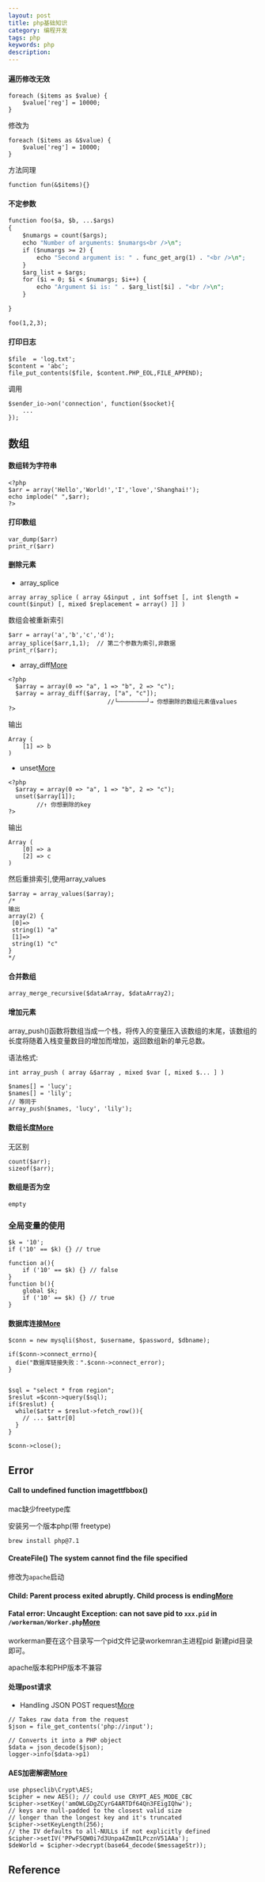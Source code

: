 ```yaml
---
layout: post
title: php基础知识
category: 编程开发
tags: php
keywords: php
description: 
---
```



#### 遍历修改无效

```
foreach ($items as $value) {
	$value['reg'] = 10000;
}
```

修改为

```
foreach ($items as &$value) {
	$value['reg'] = 10000;
}
```

方法同理

```
function fun(&$items){}
```

#### 不定参数

```php>=5.6
function foo($a, $b, ...$args)
{
    $numargs = count($args);
    echo "Number of arguments: $numargs<br />\n";
    if ($numargs >= 2) {
        echo "Second argument is: " . func_get_arg(1) . "<br />\n";
    }
    $arg_list = $args;
    for ($i = 0; $i < $numargs; $i++) {
        echo "Argument $i is: " . $arg_list[$i] . "<br />\n";
    }

}

foo(1,2,3);
```

#### 打印日志

```
$file  = 'log.txt';
$content = 'abc';
file_put_contents($file, $content.PHP_EOL,FILE_APPEND);
```

调用


```
$sender_io->on('connection', function($socket){
	...
});
```

## 数组

#### 数组转为字符串


```
<?php
$arr = array('Hello','World!','I','love','Shanghai!');
echo implode(" ",$arr);
?>
```

#### 打印数组

```
var_dump($arr)
print_r($arr)
```

#### 删除元素

* array_splice

```
array array_splice ( array &$input , int $offset [, int $length = count($input) [, mixed $replacement = array() ]] )
```

数组会被重新索引

```
$arr = array('a','b','c','d'); 
array_splice($arr,1,1);  // 第二个参数为索引,非数据
print_r($arr); 
```

* array_diff[More](https://www.jb51.net/article/113632.htm)

```
<?php
  $array = array(0 => "a", 1 => "b", 2 => "c");
  $array = array_diff($array, ["a", "c"]);
               		        //└────────┘→ 你想删除的数组元素值values
?>
```

输出

```
Array (
    [1] => b
)
```

* unset[More](https://www.jb51.net/article/113632.htm)

```
<?php
  $array = array(0 => "a", 1 => "b", 2 => "c");
  unset($array[1]);
        //↑ 你想删除的key
?>
```

输出

```
Array (
    [0] => a
    [2] => c
)
```

然后重排索引,使用array_values

```
$array = array_values($array);
/*
输出
array(2) {
 [0]=>
 string(1) "a"
 [1]=>
 string(1) "c"
}
*/
```

#### 合并数组

```
array_merge_recursive($dataArray, $dataArray2);
```

#### 增加元素

array_push()函数将数组当成一个栈，将传入的变量压入该数组的末尾，该数组的长度将随着入栈变量数目的增加而增加，返回数组新的单元总数。

语法格式:

```
int array_push ( array &$array , mixed $var [, mixed $... ] )
```

```
$names[] = 'lucy';
$names[] = 'lily';
// 等同于
array_push($names, 'lucy', 'lily');
```

#### 数组长度[More](https://blog.csdn.net/tashanhongye/article/details/48785995)

无区别 

```
count($arr);
sizeof($arr);
```

#### 数组是否为空

```
empty
```

### 全局变量的使用

```
$k = '10';
if ('10' == $k) {} // true

function a(){
	if ('10' == $k) {} // false
}
function b(){
	global $k;
	if ('10' == $k) {} // true
}
```

#### 数据库连接[More](http://www.cnblogs.com/slk-fight/p/7078606.html)

```
$conn = new mysqli($host, $username, $password, $dbname);

if($conn->connect_errno){
  die("数据库链接失败：".$conn->connect_error);
}


$sql = "select * from region";
$reslut =$conn->query($sql);
if($reslut) {
  while($attr = $reslut->fetch_row()){
    // ... $attr[0]
  }
}

$conn->close();
```

## Error 


#### Call to undefined function imagettfbbox()

mac缺少freetype库

安装另一个版本php(带 freetype)

```
brew install php@7.1
```

#### CreateFile() The system cannot find the file specified

修改为`apache`启动

#### Child: Parent process exited abruptly. Child process is ending[More](https://www.fujieace.com/web/child-process-is-ending.html)


#### Fatal error: Uncaught Exception: can not save pid to `xxx.pid` in `/workerman/Worker.php`[More](https://wenda.workerman.net/question/2181)


workerman要在这个目录写一个pid文件记录workemran主进程pid
新建pid目录即可。

apache版本和PHP版本不兼容


#### 处理post请求

* Handling JSON POST request[More](https://www.geeksforgeeks.org/how-to-receive-json-post-with-php/)
```
// Takes raw data from the request
$json = file_get_contents('php://input');

// Converts it into a PHP object
$data = json_decode($json);
logger->info($data->p1)
```

#### AES加密解密[More](http://www.fairyland.live/wordpress/2017/03/16/php%E4%B8%8Ejavascript%E5%85%BC%E5%AE%B9%E7%9A%84aes%E5%8A%A0%E8%A7%A3%E5%AF%86/)

```
use phpseclib\Crypt\AES;
$cipher = new AES(); // could use CRYPT_AES_MODE_CBC
$cipher->setKey('amOWLGDgZCyrG4ARTDf64Qn3FEigIQhw');
// keys are null-padded to the closest valid size
// longer than the longest key and it's truncated
$cipher->setKeyLength(256);
// the IV defaults to all-NULLs if not explicitly defined
$cipher->setIV('PPwFSQW0i7d3Unpa4ZmmILPcznV51AAa');
$deWorld = $cipher->decrypt(base64_decode($messageStr));
```

## Reference





